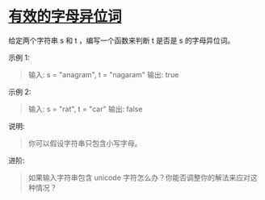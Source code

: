 # [有效的字母异位词](https://leetcode-cn.com/leetbook/read/top-interview-questions-easy/xn96us/)

给定两个字符串 s 和 t ，编写一个函数来判断 t 是否是 s 的字母异位词。

示例 1:

> 输入: s = "anagram", t = "nagaram"
> 输出: true

示例 2:

> 输入: s = "rat", t = "car"
> 输出: false

说明:
> 你可以假设字符串只包含小写字母。

进阶:

> 如果输入字符串包含 unicode 字符怎么办？你能否调整你的解法来应对这种情况？